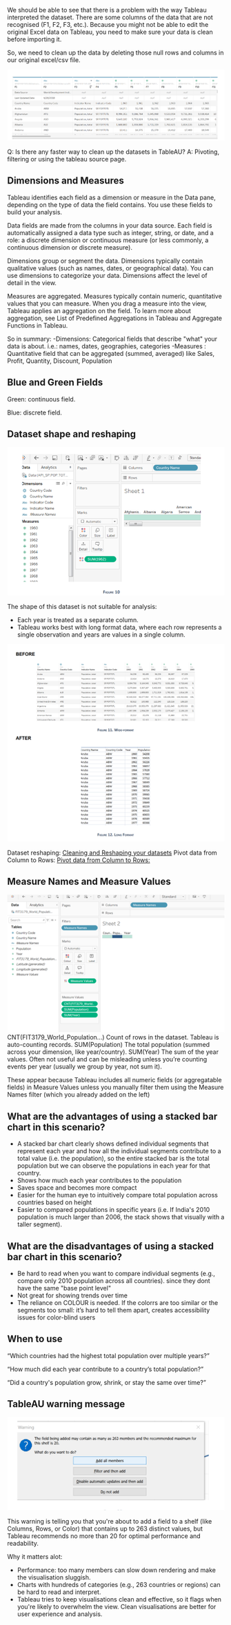 We should be able to see that there is a problem with the way Tableau interpreted the dataset.
There are some columns of the data that are not recognised (F1, F2, F3, etc.). Because you might not be able to
edit the original Excel data on Tableau, you need to make sure your data is clean before importing
it.

So, we need to clean up the data by deleting those null rows and columns in our original excel/csv file.

![alt text](./images/image.png)

Q: Is there any faster way to clean up the datasets in TableAU?
A: Pivoting, filtering or using the tableau source page.

## Dimensions and Measures

Tableau identifies each field as a dimension or measure in the Data pane, depending on the type of data the field contains. You use these fields to build your analysis.

Data fields are made from the columns in your data source. Each field is automatically assigned a data type such as integer, string, or date, and a role: a discrete dimension or continuous measure (or less commonly, a continuous dimension or discrete measure).

Dimensions group or segment the data. Dimensions typically contain qualitative values (such as names, dates, or geographical data). You can use dimensions to categorize your data. Dimensions affect the level of detail in the view.

Measures are aggregated. Measures typically contain numeric, quantitative values that you can measure. When you drag a measure into the view, Tableau applies an aggregation on the field.
To learn more about aggregation, see List of Predefined Aggregations in Tableau and Aggregate Functions in Tableau.

So in summary:
-Dimensions: Categorical fields that describe "what" your data is about.
i.e.: names, dates, geographies, categories
-Measures : Quantitative field that can be aggregated (summed, averaged) like Sales, Profit, Quantity, Discount, Population

## Blue and Green Fields
Green: continuous field.

Blue: discrete field.



## Dataset shape and reshaping
![alt text](./images/image-1.png)

The shape of this dataset is not suitable for analysis:
- Each year is treated as a separate column.
- Tableau works best with long format data, where each row represents a single observation and years are values in a single column.

![alt text](./images/image-2.png)

Dataset reshaping: [Cleaning and Reshaping your datasets](https://www.tableau.com/learn/get-started/data-structure)
Pivot data from Column to Rows: [Pivot data from Column to Rows:](https://help.tableau.com/current/pro/desktop/en-us/pivot.htm)


## Measure Names and Measure Values
![alt text](./images/image-0.png)
CNT(FIT3179_World_Population...)	Count of rows in the dataset. Tableau is auto-counting records.
SUM(Population)	The total population (summed across your dimension, like year/country).
SUM(Year)	The sum of the year values. Often not useful and can be misleading unless you’re counting events per year (usually we group by year, not sum it).

These appear because Tableau includes all numeric fields (or aggregatable fields) in Measure Values unless you manually filter them using the Measure Names filter (which you already added on the left)


## What are the advantages of using a stacked bar chart in this scenario?
- A stacked bar chart clearly shows defined individual segments that represent each year and how all the individual segments contribute to
a total value (i.e. the population), so the entire stacked bar is the total population but we can observe the populations in each year for that country.
- Shows how much each year contributes to the population
- Saves space and becomes more compact
- Easier for the human eye to intuitively compare total population across countries based on height
- Easier to compared populations in specific years (i.e. If India's 2010 population is much larger than 2006, the stack shows that visually with a taller segment).

## What are the disadvantages of using a stacked bar chart in this scenario?
- Be hard to read when you want to compare individual segments (e.g., compare only 2010 population across all countries). since they dont have the same "base point level"
- Not great for showing trends over time
- The reliance on COLOUR is needed. If the colorrs are too similar or the segments too small: it’s hard to tell them apart,  creates accessibility issues for color-blind users

## When to use
“Which countries had the highest total population over multiple years?”

“How much did each year contribute to a country’s total population?”

“Did a country's population grow, shrink, or stay the same over time?”


## TableAU warning message
![alt text](./images/image-3.png)

This warning is telling you that you're about to add a field to a shelf (like Columns, Rows, or Color) that contains up to 263 distinct values, but Tableau recommends no more than 20 for optimal performance and readability.

Why it matters alot:
- Performance: too many members can slow down rendering and make the visualisation sluggish.
- Charts with hundreds of categories (e.g., 263 countries or regions) can be hard to read and interpret.
- Tableau tries to keep visualisations clean and effective, so it flags when you're likely to overwhelm the view. Clean visualisations are better for user experience and analysis.